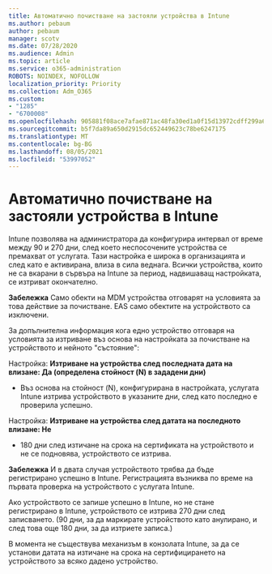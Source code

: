 ```yaml
---
title: Автоматично почистване на застояли устройства в Intune
ms.author: pebaum
author: pebaum
manager: scotv
ms.date: 07/28/2020
ms.audience: Admin
ms.topic: article
ms.service: o365-administration
ROBOTS: NOINDEX, NOFOLLOW
localization_priority: Priority
ms.collection: Adm_O365
ms.custom:
- "1285"
- "6700008"
ms.openlocfilehash: 905881f08ace7afae871ac48fa30ed1a0f15d13972cdff299a6694ca2eafc9cc
ms.sourcegitcommit: b5f7da89a650d2915dc652449623c78be6247175
ms.translationtype: MT
ms.contentlocale: bg-BG
ms.lasthandoff: 08/05/2021
ms.locfileid: "53997052"
---
```

# <a name="automatic-cleanup-of-stale-devices-in-intune"></a>Автоматично почистване на застояли устройства в Intune

Intune позволява на администратора да конфигурира интервал от време между 90 и 270 дни, след което неспосочените устройства се премахват от услугата. Тази настройка е широка в организацията и след като е активирана, влиза в сила веднага. Всички устройства, които не са вкарани в сървъра на Intune за период, надвишаващ настройката, се изтриват окончателно.

**Забележка** Само обекти на MDM устройства отговарят на условията за това действие за почистване. EAS само обектите на устройството са изключени.

За допълнителна информация кога едно устройство отговаря на условията за изтриване въз основа на настройката за почистване на устройството и нейното "състояние":

Настройка: **Изтриване на устройства след последната дата на влизане: Да (определена стойност (N) в зададени дни)**

- Въз основа на стойност (N), конфигурирана в настройката, услугата Intune изтрива устройството в указаните дни, след като последно е проверила успешно.

Настройка:  **Изтриване на устройства след датата на последното влизане: Не**

- 180 дни след изтичане на срока на сертификата на устройството и не се подновява, устройството се изтрива.

**Забележка** И в двата случая устройството трябва да бъде регистрирано успешно в Intune. Регистрацията възниква по време на първата проверка на устройството с услугата Intune.

Ако устройството се запише успешно в Intune, но не стане регистрирано в Intune, устройството се изтрива 270 дни след записването. (90 дни, за да маркирате устройството като анулирано, и след това още 180 дни, за да изтриете записа.)

В момента не съществува механизъм в конзолата Intune, за да се установи датата на изтичане на срока на сертифицирането на устройството за всяко дадено устройство.
